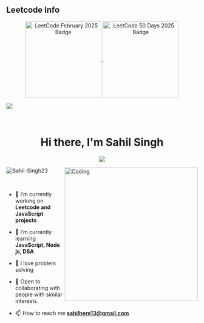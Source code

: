 
## Leetcode Info

<p align="center">
    <a href="https://leetcode.com/sah1ls/" target="_blank">
        <img align="center" src="https://leetcode.com/static/images/badges/2025/gif/2025-02.gif" alt="LeetCode February 2025 Badge" height="200" width="200" />
    </a>
    <a href="https://leetcode.com/sah1ls/" target="_blank">
        <img align="center" src="https://assets.leetcode.com/static_assets/others/2550.gif" alt="LeetCode 50 Days 2025 Badge" height="200" width="200" />
    </a>
</p>

<p align="center">
    <a href="https://leetcard.jacoblin.cool/sah1ls?theme=dark&font=Donegal%20One&ext=heatmap">
        <img src="https://leetcard.jacoblin.cool/sah1ls?theme=dark&font=Donegal%20One&ext=heatmap" style="max-width: 115%; display: block; margin: auto;">
    </a>
</p>
<br>
<h1 align="center">Hi there, I'm Sahil Singh </h1>
<p align="center">
  <a href="https://github.com/DenverCoder1/readme-typing-svg"><img src="https://readme-typing-svg.herokuapp.com?font=Time+New+Roman&color=cyan&size=25&center=true&vCenter=true&width=600&height=100&lines=,Exploring+Data+Structures+and+JavaScript,;Computer+Science+(IOT)+@CIT,;Into+Competitive+Programming,;Love+learning+new+tech"></a>
</p>
<img align="right" alt="Coding" width="350" src="https://media1.giphy.com/media/v1.Y2lkPTc5MGI3NjExbDlpc21rN3BvdDZ2aHByMndweThqZzl6MGQwd3BnYTZ4ZnVwY3FhcSZlcD12MV9pbnRlcm5hbF9naWZfYnlfaWQmY3Q9Zw/3dhmyq6EKw2x7eFt4X/giphy.gif">

<p align="left">
  <img src="https://komarev.com/ghpvc/?username=Sahil-Singh23&label=Profile%20views&color=0e75b6&style=flat" alt="Sahil-Singh23" />
</p>
<br>

- 🔭 I’m currently working on **Leetcode and JavaScript projects**

- 🌱 I’m currently learning **JavaScript, Node js, DSA**

- 🧋 I love problem solving

- 💬 Open to collaborating with people with similar interests

- 📫 How to reach me **sahilhere13@gmail.com**

